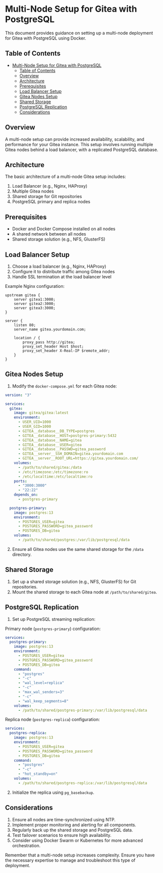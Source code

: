 # Multi-Node Setup for Gitea with PostgreSQL

This document provides guidance on setting up a multi-node deployment for Gitea with PostgreSQL using Docker.

## Table of Contents

- [Multi-Node Setup for Gitea with PostgreSQL](#multi-node-setup-for-gitea-with-postgresql)
  - [Table of Contents](#table-of-contents)
  - [Overview](#overview)
  - [Architecture](#architecture)
  - [Prerequisites](#prerequisites)
  - [Load Balancer Setup](#load-balancer-setup)
  - [Gitea Nodes Setup](#gitea-nodes-setup)
  - [Shared Storage](#shared-storage)
  - [PostgreSQL Replication](#postgresql-replication)
  - [Considerations](#considerations)

## Overview

A multi-node setup can provide increased availability, scalability, and performance for your Gitea instance. This setup involves running multiple Gitea nodes behind a load balancer, with a replicated PostgreSQL database.

## Architecture

The basic architecture of a multi-node Gitea setup includes:

1. Load Balancer (e.g., Nginx, HAProxy)
2. Multiple Gitea nodes
3. Shared storage for Git repositories
4. PostgreSQL primary and replica nodes

## Prerequisites

- Docker and Docker Compose installed on all nodes
- A shared network between all nodes
- Shared storage solution (e.g., NFS, GlusterFS)

## Load Balancer Setup

1. Choose a load balancer (e.g., Nginx, HAProxy)
2. Configure it to distribute traffic among Gitea nodes
3. Handle SSL termination at the load balancer level

Example Nginx configuration:

```nginx
upstream gitea {
    server gitea1:3000;
    server gitea2:3000;
    server gitea3:3000;
}

server {
    listen 80;
    server_name gitea.yourdomain.com;

    location / {
        proxy_pass http://gitea;
        proxy_set_header Host $host;
        proxy_set_header X-Real-IP $remote_addr;
    }
}
```

## Gitea Nodes Setup

1. Modify the `docker-compose.yml` for each Gitea node:

```yaml
version: "3"

services:
  gitea:
    image: gitea/gitea:latest
    environment:
      - USER_UID=1000
      - USER_GID=1000
      - GITEA__database__DB_TYPE=postgres
      - GITEA__database__HOST=postgres-primary:5432
      - GITEA__database__NAME=gitea
      - GITEA__database__USER=gitea
      - GITEA__database__PASSWD=gitea_password
      - GITEA__server__SSH_DOMAIN=gitea.yourdomain.com
      - GITEA__server__ROOT_URL=https://gitea.yourdomain.com/
    volumes:
      - /path/to/shared/gitea:/data
      - /etc/timezone:/etc/timezone:ro
      - /etc/localtime:/etc/localtime:ro
    ports:
      - "3000:3000"
      - "22:22"
    depends_on:
      - postgres-primary

  postgres-primary:
    image: postgres:13
    environment:
      - POSTGRES_USER=gitea
      - POSTGRES_PASSWORD=gitea_password
      - POSTGRES_DB=gitea
    volumes:
      - /path/to/shared/postgres:/var/lib/postgresql/data
```

2. Ensure all Gitea nodes use the same shared storage for the `/data` directory.

## Shared Storage

1. Set up a shared storage solution (e.g., NFS, GlusterFS) for Git repositories.
2. Mount the shared storage to each Gitea node at `/path/to/shared/gitea`.

## PostgreSQL Replication

1. Set up PostgreSQL streaming replication:

Primary node (`postgres-primary`) configuration:

```yaml
services:
  postgres-primary:
    image: postgres:13
    environment:
      - POSTGRES_USER=gitea
      - POSTGRES_PASSWORD=gitea_password
      - POSTGRES_DB=gitea
    command:
      - "postgres"
      - "-c"
      - "wal_level=replica"
      - "-c"
      - "max_wal_senders=3"
      - "-c"
      - "wal_keep_segments=8"
    volumes:
      - /path/to/shared/postgres-primary:/var/lib/postgresql/data
```

Replica node (`postgres-replica`) configuration:

```yaml
services:
  postgres-replica:
    image: postgres:13
    environment:
      - POSTGRES_USER=gitea
      - POSTGRES_PASSWORD=gitea_password
      - POSTGRES_DB=gitea
    command:
      - "postgres"
      - "-c"
      - "hot_standby=on"
    volumes:
      - /path/to/shared/postgres-replica:/var/lib/postgresql/data
```

2. Initialize the replica using `pg_basebackup`.

## Considerations

1. Ensure all nodes are time-synchronized using NTP.
2. Implement proper monitoring and alerting for all components.
3. Regularly back up the shared storage and PostgreSQL data.
4. Test failover scenarios to ensure high availability.
5. Consider using Docker Swarm or Kubernetes for more advanced orchestration.

Remember that a multi-node setup increases complexity. Ensure you have the necessary expertise to manage and troubleshoot this type of deployment.
